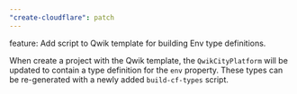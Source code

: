 ```yaml
---
"create-cloudflare": patch
---
```


feature: Add script to Qwik template for building Env type definitions.

When create a project with the Qwik template, the `QwikCityPlatform` will be updated to contain a type definition for the `env` property. These types can be re-generated with a newly added `build-cf-types` script.
